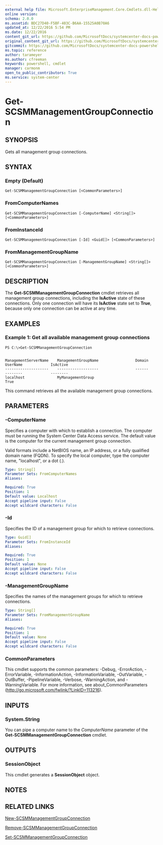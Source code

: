 ```yaml
---
external help file: Microsoft.EnterpriseManagement.Core.Cmdlets.dll-Help.xml
online version: 
schema: 2.0.0
ms.assetid: BDC27D40-F5BF-403C-B6AA-15525A0B70A6
updated_at: 12/22/2016 5:54 PM
ms.date: 12/22/2016
content_git_url: https://github.com/MicrosoftDocs/systemcenter-docs-powershell/blob/live/systemcenter-cmdlets/SystemCenter2016/ServiceManagerCore/vlatest/Get-SCSMManagementGroupConnection.md
original_content_git_url: https://github.com/MicrosoftDocs/systemcenter-docs-powershell/blob/live/systemcenter-cmdlets/SystemCenter2016/ServiceManagerCore/vlatest/Get-SCSMManagementGroupConnection.md
gitcommit: https://github.com/MicrosoftDocs/systemcenter-docs-powershell/blob/17c3a51bd892aad46c731d9f381f0704b4815004/systemcenter-cmdlets/SystemCenter2016/ServiceManagerCore/vlatest/Get-SCSMManagementGroupConnection.md
ms.topic: reference
author: tarameyer
ms.author: cfreeman
keywords: powershell, cmdlet
manager: carmonm
open_to_public_contributors: True
ms.service: system-center
---
```


# Get-SCSMManagementGroupConnection

## SYNOPSIS
Gets all management group connections.

## SYNTAX

### Empty (Default)
```
Get-SCSMManagementGroupConnection [<CommonParameters>]
```

### FromComputerNames
```
Get-SCSMManagementGroupConnection [-ComputerName] <String[]> [<CommonParameters>]
```

### FromInstanceId
```
Get-SCSMManagementGroupConnection [-Id] <Guid[]> [<CommonParameters>]
```

### FromManagementGroupName
```
Get-SCSMManagementGroupConnection [-ManagementGroupName] <String[]> [<CommonParameters>]
```

## DESCRIPTION
The **Get-SCSMManagementGroupConnection** cmdlet retrieves all management group connections, including the **IsActive** state of these connections.
Only one connection will have its **IsActive** state set to **True**, because only one connection can be active at any time.

## EXAMPLES

### Example 1: Get all available management group connections
```
PS C:\>Get-SCSMManagementGroupConnection


ManagementServerName    ManagementGroupName                 Domain          UserName             IsActive
--------------------    -------------------                 ------          --------             --------
localhost               MyManagementGroup                                                        True
```

This command retrieves all the available management group connections.

## PARAMETERS

### -ComputerName
Specifies a computer with which to establish a connection.
The computer must be running the System Center Data Access service.
The default value is the computer for the current management group connection.

Valid formats include a NetBIOS name, an IP address, or a fully qualified domain name (FQDN).
To specify the local computer, type the computer name, "localhost", or a dot (.).

```yaml
Type: String[]
Parameter Sets: FromComputerNames
Aliases: 

Required: True
Position: 1
Default value: Localhost
Accept pipeline input: False
Accept wildcard characters: False
```

### -Id
Specifies the ID of a management group for which to retrieve connections.

```yaml
Type: Guid[]
Parameter Sets: FromInstanceId
Aliases: 

Required: True
Position: 1
Default value: None
Accept pipeline input: False
Accept wildcard characters: False
```

### -ManagementGroupName
Specifies the names of the management groups for which to retrieve connections.

```yaml
Type: String[]
Parameter Sets: FromManagementGroupName
Aliases: 

Required: True
Position: 1
Default value: None
Accept pipeline input: False
Accept wildcard characters: False
```

### CommonParameters
This cmdlet supports the common parameters: -Debug, -ErrorAction, -ErrorVariable, -InformationAction, -InformationVariable, -OutVariable, -OutBuffer, -PipelineVariable, -Verbose, -WarningAction, and -WarningVariable. For more information, see about_CommonParameters (http://go.microsoft.com/fwlink/?LinkID=113216).

## INPUTS

### System.String
You can pipe a computer name to the *ComputerName* parameter of the **Get-SCSMManagementGroupConnection** cmdlet.

## OUTPUTS

### SessionObject
This cmdlet generates a **SessionObject** object.

## NOTES

## RELATED LINKS

[New-SCSMManagementGroupConnection](xref:SystemCenter2016/ServiceManagerCore/vlatest/New-SCSMManagementGroupConnection.md)

[Remove-SCSMManagementGroupConnection](xref:SystemCenter2016/ServiceManagerCore/vlatest/Remove-SCSMManagementGroupConnection.md)

[Set-SCSMManagementGroupConnection](xref:SystemCenter2016/ServiceManagerCore/vlatest/Set-SCSMManagementGroupConnection.md)

